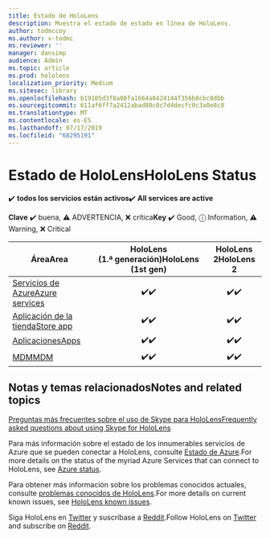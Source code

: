 ```yaml
---
title: Estado de HoloLens
description: Muestra el estado de estado en línea de HoloLens.
author: todmccoy
ms.author: v-todmc
ms.reviewer: ''
manager: dansimp
audience: Admin
ms.topic: article
ms.prod: hololens
localization_priority: Medium
ms.sitesec: library
ms.openlocfilehash: b19105d3f8a08fa1664a0424144f356b8cbc8dbb
ms.sourcegitcommit: 611af6ff7a2412abad80c0c7d4decfc0c3a0e8c8
ms.translationtype: MT
ms.contentlocale: es-ES
ms.lasthandoff: 07/17/2019
ms.locfileid: "68295191"
---
```

# <a name="hololens-status"></a><span data-ttu-id="d8c14-103">Estado de HoloLens</span><span class="sxs-lookup"><span data-stu-id="d8c14-103">HoloLens Status</span></span>

<span data-ttu-id="d8c14-104">✔️ **todos los servicios están activos**</span><span class="sxs-lookup"><span data-stu-id="d8c14-104">✔️ **All services are active**</span></span>

<span data-ttu-id="d8c14-105">**Clave** ✔️ buena, ⚠ ADVERTENCIA, ❌ crítica</span><span class="sxs-lookup"><span data-stu-id="d8c14-105">**Key** ✔️ Good, ⓘ Information, ⚠ Warning, ❌ Critical</span></span> 

<span data-ttu-id="d8c14-106">Área</span><span class="sxs-lookup"><span data-stu-id="d8c14-106">Area</span></span>|<span data-ttu-id="d8c14-107">HoloLens (1.ª generación)</span><span class="sxs-lookup"><span data-stu-id="d8c14-107">HoloLens (1st gen)</span></span>|<span data-ttu-id="d8c14-108">HoloLens 2</span><span class="sxs-lookup"><span data-stu-id="d8c14-108">HoloLens 2</span></span>
----|:----:|:----:
[<span data-ttu-id="d8c14-109">Servicios de Azure</span><span class="sxs-lookup"><span data-stu-id="d8c14-109">Azure services</span></span>](https://status.azure.com/en-us/status)|<span data-ttu-id="d8c14-110">✔️</span><span class="sxs-lookup"><span data-stu-id="d8c14-110">✔️</span></span>|<span data-ttu-id="d8c14-111">✔️</span><span class="sxs-lookup"><span data-stu-id="d8c14-111">✔️</span></span>
[<span data-ttu-id="d8c14-112">Aplicación de la tienda</span><span class="sxs-lookup"><span data-stu-id="d8c14-112">Store app</span></span>](https://www.microsoft.com/en-us/store/collections/hlgettingstarted/hololens)|<span data-ttu-id="d8c14-113">✔️</span><span class="sxs-lookup"><span data-stu-id="d8c14-113">✔️</span></span>|<span data-ttu-id="d8c14-114">✔️</span><span class="sxs-lookup"><span data-stu-id="d8c14-114">✔️</span></span>
[<span data-ttu-id="d8c14-115">Aplicaciones</span><span class="sxs-lookup"><span data-stu-id="d8c14-115">Apps</span></span>](https://www.microsoft.com/en-us/hololens/apps)|<span data-ttu-id="d8c14-116">✔️</span><span class="sxs-lookup"><span data-stu-id="d8c14-116">✔️</span></span>|<span data-ttu-id="d8c14-117">✔️</span><span class="sxs-lookup"><span data-stu-id="d8c14-117">✔️</span></span>
[<span data-ttu-id="d8c14-118">MDM</span><span class="sxs-lookup"><span data-stu-id="d8c14-118">MDM</span></span>](https://docs.microsoft.com/en-us/hololens/hololens-enroll-mdm)|<span data-ttu-id="d8c14-119">✔️</span><span class="sxs-lookup"><span data-stu-id="d8c14-119">✔️</span></span>|<span data-ttu-id="d8c14-120">✔️</span><span class="sxs-lookup"><span data-stu-id="d8c14-120">✔️</span></span>



## <a name="notes-and-related-topics"></a><span data-ttu-id="d8c14-121">Notas y temas relacionados</span><span class="sxs-lookup"><span data-stu-id="d8c14-121">Notes and related topics</span></span>

[<span data-ttu-id="d8c14-122">Preguntas más frecuentes sobre el uso de Skype para HoloLens</span><span class="sxs-lookup"><span data-stu-id="d8c14-122">Frequently asked questions about using Skype for HoloLens</span></span>](https://support.skype.com/en/faq/FA34641/frequently-asked-questions-about-using-skype-for-hololens)

<span data-ttu-id="d8c14-123">Para más información sobre el estado de los innumerables servicios de Azure que se pueden conectar a HoloLens, consulte [Estado de Azure](https://azure.microsoft.com/en-us/status/).</span><span class="sxs-lookup"><span data-stu-id="d8c14-123">For more details on the status of the myriad Azure Services that can connect to HoloLens, see [Azure status](https://azure.microsoft.com/en-us/status/).</span></span>

<span data-ttu-id="d8c14-124">Para obtener más información sobre los problemas conocidos actuales, consulte [problemas conocidos de HoloLens](https://docs.microsoft.com/en-us/windows/mixed-reality/hololens-known-issues).</span><span class="sxs-lookup"><span data-stu-id="d8c14-124">For more details on current known issues, see [HoloLens known issues](https://docs.microsoft.com/en-us/windows/mixed-reality/hololens-known-issues).</span></span>

<span data-ttu-id="d8c14-125">Siga HoloLens en [Twitter](https://twitter.com/HoloLens) y suscríbase a [Reddit](https://www.reddit.com/r/HoloLens/).</span><span class="sxs-lookup"><span data-stu-id="d8c14-125">Follow HoloLens on [Twitter](https://twitter.com/HoloLens) and subscribe on [Reddit](https://www.reddit.com/r/HoloLens/).</span></span>
